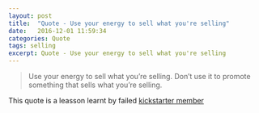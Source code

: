 ```yaml
---
layout: post
title:  "Quote - Use your energy to sell what you're selling"
date:   2016-12-01 11:59:34
categories: Quote
tags: selling
excerpt: Quote - Use your energy to sell what you're selling
---
```


> Use your energy to sell what you’re selling. Don’t use it to promote something that sells what you’re selling.

This quote is a leasson learnt by failed [kickstarter member](https://medium.com/swlh/how-we-turned-140k-on-kickstarter-into-40k-in-debt-and-how-we-broke-even-1f86d80fe50f#.siteqwl9v)
